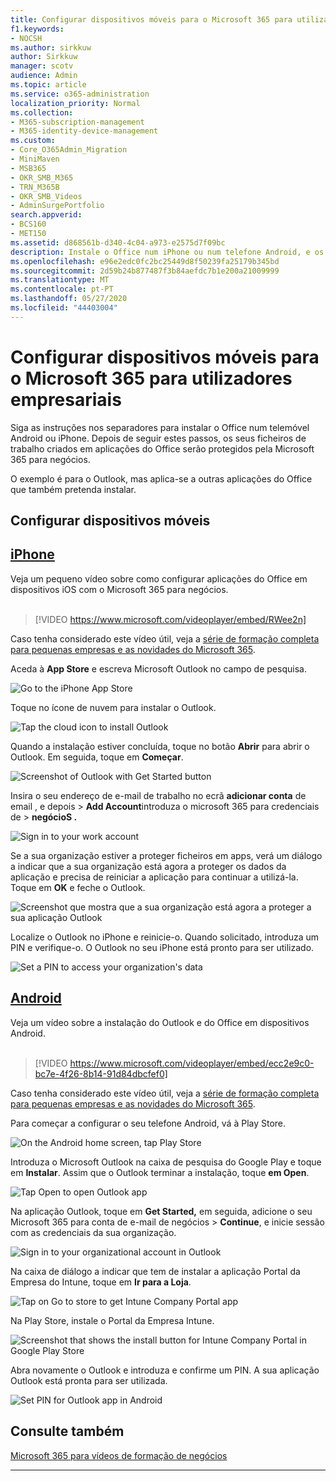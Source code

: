 ```yaml
---
title: Configurar dispositivos móveis para o Microsoft 365 para utilizadores empresariais
f1.keywords:
- NOCSH
ms.author: sirkkuw
author: Sirkkuw
manager: scotv
audience: Admin
ms.topic: article
ms.service: o365-administration
localization_priority: Normal
ms.collection:
- M365-subscription-management
- M365-identity-device-management
ms.custom:
- Core_O365Admin_Migration
- MiniMaven
- MSB365
- OKR_SMB_M365
- TRN_M365B
- OKR_SMB_Videos
- AdminSurgePortfolio
search.appverid:
- BCS160
- MET150
ms.assetid: d868561b-d340-4c04-a973-e2575d7f09bc
description: Instale o Office num iPhone ou num telefone Android, e os seus ficheiros de trabalho em aplicações do Office serão protegidos pela Microsoft 365 para negócios.
ms.openlocfilehash: e96e2edc0fc2bc25449d8f50239fa25179b345bd
ms.sourcegitcommit: 2d59b24b877487f3b84aefdc7b1e200a21009999
ms.translationtype: MT
ms.contentlocale: pt-PT
ms.lasthandoff: 05/27/2020
ms.locfileid: "44403004"
---
```

# <a name="set-up-mobile-devices-for-microsoft-365-for-business-users"></a>Configurar dispositivos móveis para o Microsoft 365 para utilizadores empresariais

Siga as instruções nos separadores para instalar o Office num telemóvel Android ou iPhone. Depois de seguir estes passos, os seus ficheiros de trabalho criados em aplicações do Office serão protegidos pela Microsoft 365 para negócios.

O exemplo é para o Outlook, mas aplica-se a outras aplicações do Office que também pretenda instalar.
  
## <a name="set-up-mobile-devices"></a>Configurar dispositivos móveis

## <a name="iphone"></a>[iPhone](#tab/iPhone)
  
Veja um pequeno vídeo sobre como configurar aplicações do Office em dispositivos iOS com o Microsoft 365 para negócios.<br><br>

> [!VIDEO https://www.microsoft.com/videoplayer/embed/RWee2n] 

Caso tenha considerado este vídeo útil, veja a [série de formação completa para pequenas empresas e as novidades do Microsoft 365](https://support.office.com/article/6ab4bbcd-79cf-4000-a0bd-d42ce4d12816).

Aceda à **App Store** e escreva Microsoft Outlook no campo de pesquisa.
  
![Go to the iPhone App Store](../media/886913de-76e5-4883-8ed0-4eb3ec06188f.png)
  
Toque no ícone de nuvem para instalar o Outlook.
  
![Tap the cloud icon to install Outlook](../media/665e1620-948a-4ab8-b914-dca49530142c.png)
  
Quando a instalação estiver concluída, toque no botão **Abrir** para abrir o Outlook. Em seguida, toque em **Começar**.
  
![Screenshot of Outlook with Get Started button](../media/005bedec-ae50-4d75-b3bb-e7cef9e2561c.png)
  
Insira o seu endereço de e-mail de trabalho no ecrã **adicionar conta** de email , e depois \> **Add Account**introduza o microsoft 365 para credenciais de \> **negócioS .**
  
![Sign in to your work account](../media/3cef1fb5-7bec-4d3d-8542-872b731ce19f.png)
  
Se a sua organização estiver a proteger ficheiros em apps, verá um diálogo a indicar que a sua organização está agora a proteger os dados da aplicação e precisa de reiniciar a aplicação para continuar a utilizá-la. Toque em **OK** e feche o Outlook. 
  
![Screenshot que mostra que a sua organização está agora a proteger a sua aplicação Outlook](../media/fb4c1c84-b1e9-42e1-8070-c13dcf79fb09.png)
  
Localize o Outlook no iPhone e reinicie-o. Quando solicitado, introduza um PIN e verifique-o. O Outlook no seu iPhone está pronto para ser utilizado.
  
![Set a PIN to access your organization's data](../media/64f2630b-3164-47a4-9dd6-ca0c29ed5fb3.png)
  
## <a name="android"></a>[Android](#tab/Android)
  
Veja um vídeo sobre a instalação do Outlook e do Office em dispositivos Android.<br><br>

> [!VIDEO https://www.microsoft.com/videoplayer/embed/ecc2e9c0-bc7e-4f26-8b14-91d84dbcfef0] 

Caso tenha considerado este vídeo útil, veja a [série de formação completa para pequenas empresas e as novidades do Microsoft 365](https://support.office.com/article/6ab4bbcd-79cf-4000-a0bd-d42ce4d12816).

Para começar a configurar o seu telefone Android, vá à Play Store.
  
![On the Android home screen, tap Play Store](../media/93df88e7-c778-40e1-b35e-868ca6e97f6c.png)
  
Introduza o Microsoft Outlook na caixa de pesquisa do Google Play e toque em **Instalar**. Assim que o Outlook terminar a instalação, toque **em Open**.
  
![Tap Open to open Outlook app](../media/8b4c5937-8875-4b5a-a5b6-b8c6c9cd6240.png)
  
Na aplicação Outlook, toque em **Get Started,** em seguida, adicione o seu Microsoft 365 para conta de e-mail de negócios \> **Continue**, e inicie sessão com as credenciais da sua organização.
  
![Sign in to your organizational account in Outlook](../media/18f67c66-4bab-4b99-94bd-080839312e29.png)
  
Na caixa de diálogo a indicar que tem de instalar a aplicação Portal da Empresa do Intune, toque em **Ir para a Loja**.
  
![Tap on Go to store to get Intune Company Portal app](../media/a702d712-5622-45dd-a511-b1adaee63071.png)
  
Na Play Store, instale o Portal da Empresa Intune.
  
![Screenshot that shows the install button for Intune Company Portal in Google Play Store](../media/5e0408f2-3f37-44dd-80ed-13ca2ac6df0c.png)
  
Abra novamente o Outlook e introduza e confirme um PIN. A sua aplicação Outlook está pronta para ser utilizada.
  
![Set  PIN for Outlook app in Android](../media/edb91afb-f1ed-451a-bc6b-8ccba664e055.png)

## <a name="see-also"></a>Consulte também

[Microsoft 365 para vídeos de formação de negócios](https://support.office.com/article/6ab4bbcd-79cf-4000-a0bd-d42ce4d12816)

---
